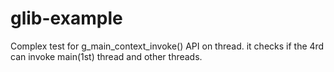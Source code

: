 # glib-example

Complex test for g_main_context_invoke() API on thread.
it checks if the 4rd can invoke main(1st) thread and other threads.

